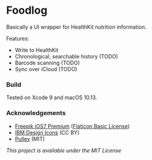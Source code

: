 #  Foodlog

Basically a UI wrapper for HealthKit nutrition information.

Features:
* Write to HealthKit
* Chronological, searchable history (TODO)
* Barcode scanning (TODO)
* Sync over iCloud (TODO)

### Build
Tested on Xcode 9 and macOS 10.13.

### Acknowledgements
- [Freepik iOS7 Premium](https://www.flaticon.com/packs/ios7-premium) ([Flaticon Basic License](https://file000.flaticon.com/downloads/license/license.pdf))
- [IBM Design Icons](https://github.com/IBM-Design/icons) (CC BY)
- [Pulley](https://github.com/52inc/Pulley) (MIT)

*This project is available under the MIT License*
